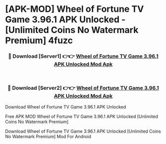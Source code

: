 # [APK-MOD] Wheel of Fortune  TV Game 3.96.1 APK Unlocked - [Unlimited Coins No Watermark Premium] 4fuzc



<div align="center">
<h3>🔴 Download [Server1] 👉👉 <a href="https://momento.my/?title=Wheel_of_Fortune__TV_Game_3.96.1_APK_Unlocked">Wheel of Fortune  TV Game 3.96.1 APK Unlocked Mod Apk</a></h3><br>

<h3>🔴 Download [Server2] 👉👉 <a href="https://momento.my/?title=Wheel_of_Fortune__TV_Game_3.96.1_APK_Unlocked">Wheel of Fortune  TV Game 3.96.1 APK Unlocked Mod Apk</a></h3>
</div>



Download Wheel of Fortune  TV Game 3.96.1 APK Unlocked 

Free APK MOD Wheel of Fortune  TV Game 3.96.1 APK Unlocked [Unlimited Coins No Watermark Premium]

Download Wheel of Fortune  TV Game 3.96.1 APK Unlocked [Unlimited Coins No Watermark Premium] Mod For Android
